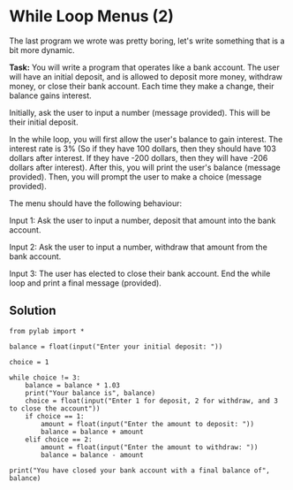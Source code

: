 # While Loop Menus (2)

The last program we wrote was pretty boring, let's write something that is a bit more dynamic.

**Task:** You will write a program that operates like a bank account. The user will have an initial deposit, and is allowed to deposit more money, withdraw money, or close their bank account. Each time they make a change, their balance gains interest.

Initially, ask the user to input a number (message provided). This will be their initial deposit.

In the while loop, you will first allow the user's balance to gain interest. The interest rate is 3% (So if they have 100 dollars, then they should have 103 dollars after interest. If they have -200 dollars, then they will have -206 dollars after interest). After this, you will print the user's balance (message provided). Then, you will prompt the user to make a choice (message provided). 

The menu should have the following behaviour:

Input 1: Ask the user to input a number, deposit that amount into the bank account.

Input 2: Ask the user to input a number, withdraw that amount from the bank account.

Input 3: The user has elected to close their bank account. End the while loop and print a final message (provided). 

## Solution

```
from pylab import *

balance = float(input("Enter your initial deposit: "))

choice = 1

while choice != 3:
    balance = balance * 1.03
    print("Your balance is", balance)
    choice = float(input("Enter 1 for deposit, 2 for withdraw, and 3 to close the account"))
    if choice == 1:
        amount = float(input("Enter the amount to deposit: "))
        balance = balance + amount
    elif choice == 2:
        amount = float(input("Enter the amount to withdraw: "))
        balance = balance - amount
        
print("You have closed your bank account with a final balance of", balance)


```
